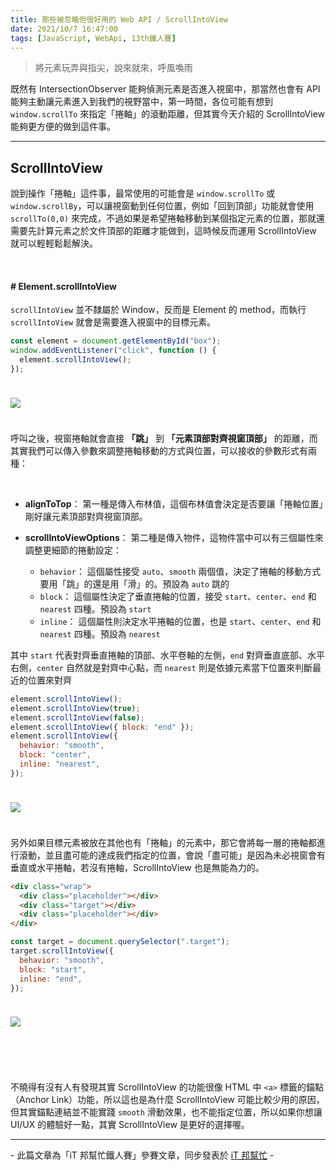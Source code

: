 ```yaml
---
title: 那些被忽略但很好用的 Web API / ScrollIntoView
date: 2021/10/7 16:47:00
tags: [JavaScript, WebApi, 13th鐵人賽]
---
```


> 將元素玩弄與指尖，說來就來，呼風喚雨

既然有 IntersectionObserver 能夠偵測元素是否進入視窗中，那當然也會有 API 能夠主動讓元素進入到我們的視野當中，第一時間，各位可能有想到 `window.scrollTo` 來指定「捲軸」的滾動距離，但其實今天介紹的 ScrollIntoView 能夠更方便的做到這件事。

---

## ScrollIntoView

說到操作「捲軸」這件事，最常使用的可能會是 `window.scrollTo` 或 `window.scrollBy`，可以讓視窗動到任何位置，例如「回到頂部」功能就會使用 `scrollTo(0,0)` 來完成，不過如果是希望捲軸移動到某個指定元素的位置，那就還需要先計算元素之於文件頂部的距離才能做到，這時候反而運用 ScrollIntoView 就可以輕輕鬆鬆解決。

<br/>

#### # Element.scrollIntoView

`scrollIntoView` 並不隸屬於 Window，反而是 Element 的 method，而執行 `scrollIntoView` 就會是需要進入視窗中的目標元素。

```javascript
const element = document.getElementById("box");
window.addEventListener("click", function () {
  element.scrollIntoView();
});
```

<img src="intoView.gif" style="max-width: 600px; margin: 24px auto;" />

呼叫之後，視窗捲軸就會直接 **「跳」** 到 **「元素頂部對齊視窗頂部」** 的距離，而其實我們可以傳入參數來調整捲軸移動的方式與位置，可以接收的參數形式有兩種：

<br/>

- **alignToTop**： 第一種是傳入布林值，這個布林值會決定是否要讓「捲軸位置」剛好讓元素頂部對齊視窗頂部。

- **scrollIntoViewOptions**： 第二種是傳入物件，這物件當中可以有三個屬性來調整更細節的捲動設定：
  - `behavior`： 這個屬性接受 `auto`、`smooth` 兩個值，決定了捲軸的移動方式要用「跳」的還是用「滑」的。預設為 `auto` 跳的
  - `block`： 這個屬性決定了垂直捲軸的位置，接受 `start`、`center`、`end` 和 `nearest` 四種。預設為 `start`
  - `inline`： 這個屬性則決定水平捲軸的位置，也是 `start`、`center`、`end` 和 `nearest` 四種。預設為 `nearest`

其中 `start` 代表對齊垂直捲軸的頂部、水平卷軸的左側，`end` 對齊垂直底部、水平右側，`center` 自然就是對齊中心點，而 `nearest` 則是依據元素當下位置來判斷最近的位置來對齊

```javascript
element.scrollIntoView();
element.scrollIntoView(true);
element.scrollIntoView(false);
element.scrollIntoView({ block: "end" });
element.scrollIntoView({
  behavior: "smooth",
  block: "center",
  inline: "nearest",
});
```

<img src="align.png" style="margin: 24px auto;" />

另外如果目標元素被放在其他也有「捲軸」的元素中，那它會將每一層的捲軸都進行滾動，並且盡可能的達成我們指定的位置，會說「盡可能」是因為未必視窗會有垂直或水平捲軸，若沒有捲軸，ScrollIntoView 也是無能為力的。

```html
<div class="wrap">
  <div class="placeholder"></div>
  <div class="target"></div>
  <div class="placeholder"></div>
</div>
```

```javascript
const target = document.querySelector(".target");
target.scrollIntoView({
  behavior: "smooth",
  block: "start",
  inline: "end",
});
```

<img src="move.gif" style="max-width: 600px; margin: 24px auto;" />

<br/><br/>

不曉得有沒有人有發現其實 ScrollIntoView 的功能很像 HTML 中 `<a>` 標籤的錨點（Anchor Link）功能，所以這也是為什麼 ScrollIntoView 可能比較少用的原因，但其實錨點連結並不能實踐 `smooth` 滑動效果，也不能指定位置，所以如果你想讓 UI/UX 的體驗好一點，其實 ScrollIntoView 是更好的選擇喔。

---

\- 此篇文章為「iT 邦幫忙鐵人賽」參賽文章，同步發表於 [iT 邦幫忙](https://ithelp.ithome.com.tw/articles/10279669) -
